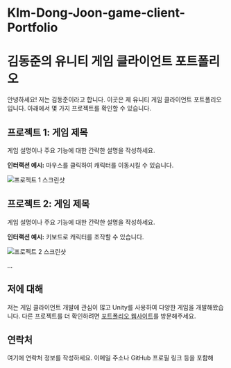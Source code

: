 # KIm-Dong-Joon-game-client-Portfolio
# 김동준의 유니티 게임 클라이언트 포트폴리오

안녕하세요! 저는 김동준이라고 합니다. 이곳은 제 유니티 게임 클라이언트 포트폴리오입니다. 아래에서 몇 가지 프로젝트를 확인할 수 있습니다.

## 프로젝트 1: 게임 제목

게임 설명이나 주요 기능에 대한 간략한 설명을 작성하세요.

**인터랙션 예시:** 마우스를 클릭하여 캐릭터를 이동시킬 수 있습니다.

![프로젝트 1 스크린샷](/path/to/screenshot.png)

## 프로젝트 2: 게임 제목

게임 설명이나 주요 기능에 대한 간략한 설명을 작성하세요.

**인터랙션 예시:** 키보드로 캐릭터를 조작할 수 있습니다.

![프로젝트 2 스크린샷](/path/to/screenshot.png)

...

## 저에 대해

저는 게임 클라이언트 개발에 관심이 많고 Unity를 사용하여 다양한 게임을 개발해왔습니다. 다른 프로젝트를 더 확인하려면 [포트폴리오 웹사이트](https://your-portfolio-website.com)를 방문해주세요.

## 연락처

여기에 연락처 정보를 작성하세요. 이메일 주소나 GitHub 프로필 링크 등을 포함해

